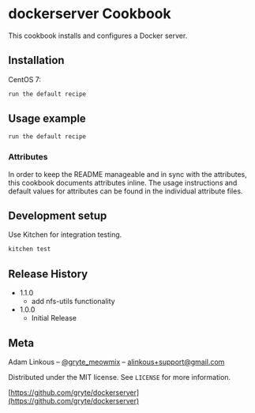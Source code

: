 # dockerserver Cookbook

This cookbook installs and configures a Docker server.

## Installation

CentOS 7:

```bash
run the default recipe
```

## Usage example

```bash
run the default recipe
```

### Attributes
In order to keep the README manageable and in sync with the attributes, this cookbook documents attributes inline. The usage instructions and default values for attributes can be found in the individual attribute files.

## Development setup

Use Kitchen for integration testing.

```bash
kitchen test
```

## Release History

* 1.1.0
    * add nfs-utils functionality
* 1.0.0
    * Initial Release

## Meta

Adam Linkous – [@gryte_meowmix](https://twitter.com/gryte_meowmix) – alinkous+support@gmail.com

Distributed under the MIT license. See ``LICENSE`` for more information.

[https://github.com/gryte/dockerserver](https://github.com/gryte/dockerserver)
